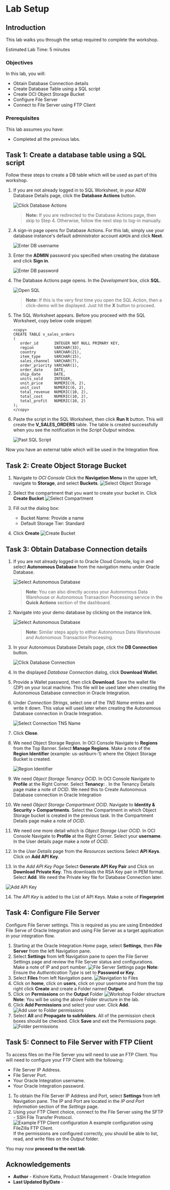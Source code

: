 # Lab Setup

## Introduction

This lab walks you through the setup required to complete the workshop.

Estimated Lab Time: 5 minutes

### Objectives
In this lab, you will:
- Obtain Database Connection details
- Create Database Table using a SQL script
- Create OCI Object Storage Bucket
- Configure File Server
- Connect to File Server using FTP Client


### Prerequisites
This lab assumes you have:
- Completed all the previous labs.


## Task 1: Create a database table using a SQL script
Follow these steps to create a DB table which will be used as part of this workshop.

1.  If you are not already logged in to SQL Worksheet, in your ADW Database Details page, click the **Database Actions** button.

    ![Click Database Actions](images/click-database-actions.png)

    > **Note:** If you are redirected to the Database Actions page, then skip to Step 4. Otherwise, follow the next step to log-in manually.  

2. A sign-in page opens for Database Actions. For this lab, simply use your database instance's default administrator account `ADMIN` and click **Next**.

   ![Enter DB username](images/enter-username.png)

3.  Enter the **ADMIN** password you specified when creating the database and click **Sign in**.

    ![Enter DB password](images/enter-password.png)

4. The Database Actions page opens. In the *Development* box, click **SQL**.

    ![Open SQL](images/open-sql.png)

    > **Note:** If this is the very first time you open the SQL Action, then a click-demo will be displayed. Just hit the **X** button to proceed.

5. The SQL Worksheet appears. Before you proceed with the SQL Worksheet, copy below code snippet:
    ```
    <copy>
    CREATE TABLE v_sales_orders
    (
       order_id       INTEGER NOT NULL PRIMARY KEY,
       region         VARCHAR(33),
       country        VARCHAR(21),
       item_type      VARCHAR(15),
       sales_channel  VARCHAR(7),
       order_priority VARCHAR(1),
       order_date     DATE,
       ship_date      DATE,
       units_sold     INTEGER,
       unit_price     NUMERIC(6, 2),
       unit_cost      NUMERIC(6, 2),
       total_revenue  NUMERIC(10, 2),
       total_cost     NUMERIC(10, 2),
       total_profit   NUMERIC(10, 2)
    );
    </copy>
    ```

6. Paste the script in the SQL Worksheet, then click **Run It** button. This will create the **V_SALES_ORDERS** table. The table is created successfully when you see the notification in the *Script Output* window.

    ![Past SQL Script](images/paste-run-sql-script.png)

Now you have an external table which will be used in the Integration flow.

## Task 2: Create Object Storage Bucket

1.  Navigate to *OCI Console* Click the **Navigation Menu** in the upper left, navigate to **Storage**, and select **Buckets**.
    ![Select Object Storage](https://raw.githubusercontent.com/oracle/learning-library/master/common/images/console/storage-buckets.png)

2.  Select the compartment that you want to create your bucket in.
    Click **Create Bucket**
    ![Select Compartment](images/select-compartment.png)

3.  Fill out the dialog box:
      - Bucket Name: Provide a name
      - Default Storage Tier: Standard

4.  Click **Create**
    ![Create Bucket](images/bucket-details.png)

## Task 3: Obtain Database Connection details
1. If you are not already logged in to Oracle Cloud Console, log in and select **Autonomous Database** from the navigation menu under Oracle Database.

    ![Select Autonomous Database](images/adb-navigation.png)

    > **Note:** You can also directly access your Autonomous Data Warehouse or Autonomous Transaction Processing service in the **Quick Actions** section of the dashboard.

2. Navigate into your demo database by clicking on the instance link.

    ![Select Autonomous Database](images/select-adb-instance.png)

    > **Note:** Similar steps apply to either Autonomous Data Warehouse and Autonomous Transaction Processing.

3.  In your Autonomous Database Details page, click the **DB Connection** button.

    ![Click Database Connection](images/click-database-connection.png)

4. In the displayed *Database Connection* dialog, click **Download Wallet**.

5. Provide a Wallet password, then click **Download**. Save the wallet file (ZIP) on your local machine. This file will be used later when creating the Autonomous Database connection in Oracle Integration.

6. Under *Connection Strings*, select one of the *TNS Name* entries and write it down. This value will used later when creating the Autonomous Database connection in Oracle Integration.

    ![Select Connection TNS Name](images/database-connection-tnsname.png)

7. Click **Close**.

8.  We need Object Storage Region. In OCI Console Navigate to **Regions** from the Top Banner. Select **Manage Regions**. Make a note of the **Region Identifier** (example: us-ashburn-1) where the Object Storage Bucket is created.

    ![Region Identifier](images/region-identifier.png)

9.  We need *Object Storage Tenancy OCID*. In OCI Console Navigate to **Profile** at the Right Corner. Select **Tenancy:<your-tenant-id>** . In the Tenancy Details page make a note of *OCID*. We need this to Create Autonomous Database connection in Oracle Integration

10.  We need *Object Storage Compartment OCID*. Navigate to **Identity & Security > Compartments**. Select the Compartment in which Object Storage bucket is created in the previous task. In the Compartment Details page make a note of *OCID*.

11. We need one more detail which is *Object Storage User OCID*. In OCI Console Navigate to **Profile** at the Right Corner. Select your **username**. In the User details page make a note of *OCID*.

12. In the *User Details* page from the *Resources* sections Select **API Keys**. Click on **Add API Key**.

13. In the *Add API Key Page* Select **Generate API Key Pair** and Click on **Download Private Key**. This downloads the RSA Key pair in PEM format. Select **Add**. We need the Private key file for Database Connection later.

![Add API Key](images/add-api-key.png)

14. The *API Key* is added to the List of API Keys. Make a note of **Fingerprint**

## Task 4: Configure File Server

Configure File Server settings. This is required as you are using Embedded File Serve of Oracle Integration and using File Server as a target application in your integration flow.

1. Starting at the Oracle Integration *Home* page, select **Settings**, then **File Server** from the left Navigation pane.
2. Select **Settings** from left Navigation pane to open the File Server Settings page and review the File Server status and configurations. Make a note of IP and port number.
![File Server Settings page](images/file-server-settings.png)
**Note**: Ensure the *Authentication Type* is set to **Password or Key**.
3. Select **Files** from left Navigation pane.
![Navigation to Files](images/file-server-files1.png)
4. Click on **home**, click on **users**, click on your username and from the top right click **Create** and create a Folder named **Output**.
5. Click on **Permissions** on the **Output** Folder
![Workshop Folder structure](images/fs-permissions.png)
**Note**: You will be using the above Folder structure in the lab.
10. Click **Add Permissions** and select your user. Click **Add**.
![Add user to Folder permissions](images/user-permissions-1.png)
11. Select **All** and **Propagate to subfolders**. All of the permission check boxes should be checked. Click **Save** and exit the Permissions page.
![Folder permissions](images/user-permissions1-1.png)

## Task 5: Connect to File Server with FTP Client

To access files on the File Server you will need to use an FTP Client. You will need to configure your FTP Client with the following:

* File Server IP Address.
* File Server Port.
* Your Oracle Integration username.
* Your Oracle Integration password.

1. To obtain the File Server IP Address and Port, select **Settings** from left Navigation pane. The IP and Port are located in the *IP and Port Information* section of the *Settings* page.
2. Using your FTP Client choice, connect to the File Server using the SFTP - SSH File Transfer Protocol.  
![Example FTP Client configuration](images/ftpclient1.png)
A example configuration using FileZilla FTP Client.  
If the permissions are configured correctly, you should be able to list, read, and write files on the *Output* folder.


You may now **proceed to the next lab**.


## Acknowledgements
* **Author** - Kishore Katta, Product Management - Oracle Integration
* **Last Updated By/Date** -
